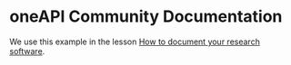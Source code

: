 # oneAPI Community Documentation

We use this example in the lesson
[How to document your research software](https://coderefinery.github.io/documentation/).
